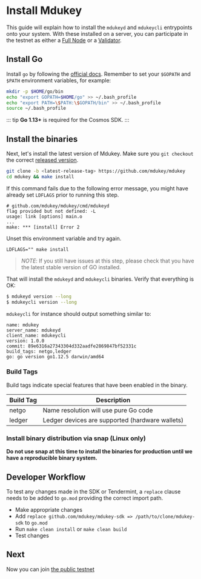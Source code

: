 # Install Mdukey

This guide will explain how to install the `mdukeyd` and `mdukeycli` entrypoints
onto your system. With these installed on a server, you can participate in the
testnet as either a [Full Node](./join-testnet.md) or a
[Validator](./validator-setup.md).

## Install Go

Install `go` by following the [official docs](https://golang.org/doc/install).
Remember to set your `$GOPATH` and `$PATH` environment variables, for example:

```bash
mkdir -p $HOME/go/bin
echo "export GOPATH=$HOME/go" >> ~/.bash_profile
echo "export PATH=\$PATH:\$GOPATH/bin" >> ~/.bash_profile
source ~/.bash_profile
```

::: tip
**Go 1.13+** is required for the Cosmos SDK.
:::

## Install the binaries

Next, let's install the latest version of Mdukey. Make sure you `git checkout` the
correct [released version](https://github.com/mdukey/mdukey/releases).

```bash
git clone -b <latest-release-tag> https://github.com/mdukey/mdukey
cd mdukey && make install
```

If this command fails due to the following error message, you might have already set `LDFLAGS` prior to running this step.

```
# github.com/mdukey/mdukey/cmd/mdukeyd
flag provided but not defined: -L
usage: link [options] main.o
...
make: *** [install] Error 2
```

Unset this environment variable and try again.

```
LDFLAGS="" make install
```

> _NOTE_: If you still have issues at this step, please check that you have the latest stable version of GO installed.

That will install the `mdukeyd` and `mdukeycli` binaries. Verify that everything is OK:

```bash
$ mdukeyd version --long
$ mdukeycli version --long
```

`mdukeycli` for instance should output something similar to:

```shell
name: mdukey
server_name: mdukeyd
client_name: mdukeycli
version: 1.0.0
commit: 89e6316a27343304d332aadfe2869847bf52331c
build_tags: netgo,ledger
go: go version go1.12.5 darwin/amd64
```

### Build Tags

Build tags indicate special features that have been enabled in the binary.

| Build Tag | Description                                     |
| --------- | ----------------------------------------------- |
| netgo     | Name resolution will use pure Go code           |
| ledger    | Ledger devices are supported (hardware wallets) |

### Install binary distribution via snap (Linux only)

**Do not use snap at this time to install the binaries for production until we have a reproducible binary system.**

## Developer Workflow

To test any changes made in the SDK or Tendermint, a `replace` clause needs to be added to `go.mod` providing the correct import path.

- Make appropriate changes
- Add `replace github.com/mdukey/mdukey-sdk => /path/to/clone/mdukey-sdk` to `go.mod`
- Run `make clean install` or `make clean build`
- Test changes

## Next

Now you can join [the public testnet](./join-the-testnet.md) 
